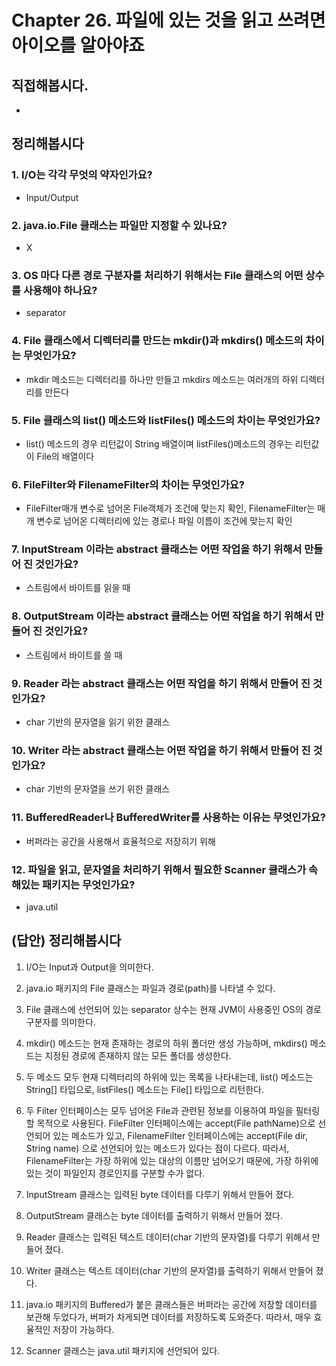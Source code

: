 # Chapter 26. 파일에 있는 것을 읽고 쓰려면 아이오를 알아야죠
## 직접해봅시다.
- 


## 정리해봅시다
### 1. I/O는 각각 무엇의 약자인가요?
- Input/Output

### 2. java.io.File 클래스는 파일만 지정할 수 있나요?
- X

### 3. OS 마다 다른 경로 구분자를 처리하기 위해서는 File 클래스의 어떤 상수를 사용해야 하나요?
- separator

### 4. File 클래스에서 디렉터리를 만드는 mkdir()과 mkdirs() 메소드의 차이는 무엇인가요?
- mkdir 메소드는 디렉터리를 하나만 만들고 mkdirs 메소드는 여러개의 하위 디렉터리를 만든다

### 5. File 클래스의 list() 메소드와 listFiles() 메소드의 차이는 무엇인가요?
- list() 메소드의 경우 리턴값이 String 배열이며 listFiles()메소드의 경우는 리턴값이 File의 배열이다

### 6. FileFilter와 FilenameFilter의 차이는 무엇인가요?
- FileFilter매개 변수로 넘어온 File객체가 조건에 맞는지 확인, FilenameFilter는 매개 변수로 넘어온 디렉터리에 있는 경로나 파일 이름이 조건에 맞는지 확인

### 7. InputStream 이라는 abstract 클래스는 어떤 작업을 하기 위해서 만들어 진 것인가요?
- 스트림에서 바이트를 읽을 때

### 8. OutputStream 이라는 abstract 클래스는 어떤 작업을 하기 위해서 만들어 진 것인가요?
- 스트림에서 바이트를 쓸 때

### 9. Reader 라는 abstract 클래스는 어떤 작업을 하기 위해서 만들어 진 것인가요?
- char 기반의 문자열을 읽기 위한 클래스

### 10. Writer 라는 abstract 클래스는 어떤 작업을 하기 위해서 만들어 진 것인가요?
- char 기반의 문자열을 쓰기 위한 클래스

### 11. BufferedReader나 BufferedWriter를 사용하는 이유는 무엇인가요?
- 버퍼라는 공간을 사용해서 효율적으로 저장히기 위해

### 12. 파일을 읽고, 문자열을 처리하기 위해서 필요한 Scanner 클래스가 속해있는 패키지는 무엇인가요?
- java.util


## (답안) 정리해봅시다
1. I/O는 Input과 Output을 의미한다.

2. java.io 패키지의 File 클래스는 파일과 경로(path)를 나타낼 수 있다.

3. File 클래스에 선언되어 있는 separator 상수는 현재 JVM이 사용중인 OS의 경로 구분자를 의미한다.

4. mkdir() 메소드는 현재 존재하는 경로의 하위 폴더만 생성 가능하며, mkdirs() 메소드는 지정된 경로에 존재하지 않는 모든 폴더를 생성한다.

5. 두 메소드 모두 현재 디렉터리의 하위에 있는 목록을 나타내는데, list() 메소드는 String[] 타입으로, listFiles() 메소드는 File[] 타입으로 리턴한다.

6. 두 Filter 인터페이스는 모두 넘어온 File과 관련된 정보를 이용하여 파일을 필터링할 목적으로 사용된다.
FileFilter 인터페이스에는 accept(File pathName)으로 선언되어 있는 메소드가 있고, FilenameFilter 인터페이스에는 accept(File dir, String name) 으로 선언되어 있는 메소드가 있다는 점이 다르다. 
따라서, FilenameFilter는 가장 하위에 있는 대상의 이름만 넘어오기 때문에, 가장 하위에 있는 것이 파일인지 경로인지를 구분할 수가 없다.

7. InputStream 클래스는 입력된 byte 데이터를 다루기 위해서 만들어 졌다. 

8. OutputStream 클래스는 byte 데이터를 출력하기 위해서 만들어 졌다.

9. Reader 클래스는 입력된 텍스트 데이터(char 기반의 문자열)를 다루기 위해서 만들어 졌다.

10. Writer 클래스는 텍스트 데이터(char 기반의 문자열)를 출력하기 위해서 만들어 졌다.

11. java.io 패키지의 Buffered가 붙은 클래스들은 버퍼라는 공간에 저장할 데이터를 보관해 두었다가, 버퍼가 차게되면 데이터를 저장하도록 도와준다. 따라서, 매우 효율적인 저장이 가능하다. 

12. Scanner 클래스는 java.util 패키지에 선언되어 있다. 